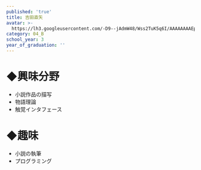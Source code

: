 ```yaml
---
published: 'true'
title: 吉田直矢
avatar: >-
  https://lh3.googleusercontent.com/-D9--jAdmW48/Wss2TuK5q6I/AAAAAAAAEps/nJDou85I9-ooTR-wLIXIrTcKQjPqwJH5ACE0YBhgL/IMG_1981.JPG
category: 04_B
school_year: 3
year_of_graduation: ''
---
```

# ◆興味分野

* 小説作品の描写
* 物語理論
* 触覚インタフェース

# ◆趣味

* 小説の執筆
* プログラミング
